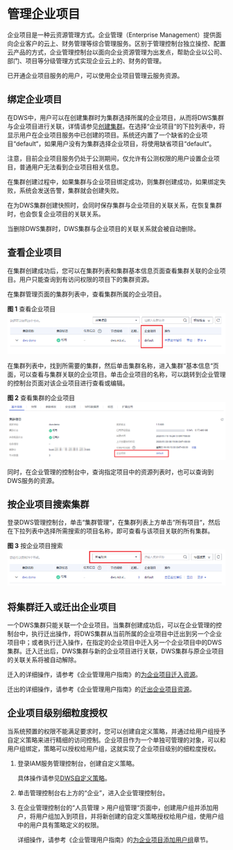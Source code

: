 # 管理企业项目<a name="dws_01_0113"></a>

企业项目是一种云资源管理方式。企业管理（Enterprise Management）提供面向企业客户的云上、财务管理等综合管理服务。区别于管理控制台独立操控、配置云产品的方式，企业管理控制台以面向企业资源管理为出发点，帮助企业以公司、部门、项目等分级管理方式实现企业云上的、财务的管理。

已开通企业项目服务的用户，可以使用企业项目管理云服务资源。

## 绑定企业项目<a name="section1323291617427"></a>

在DWS中，用户可以在创建集群时为集群选择所属的企业项目，从而将DWS集群与企业项目进行关联，详情请参见[创建集群](创建集群.md)。在选择“企业项目“的下拉列表中，将显示用户在企业项目服务中已创建的项目。系统还内置了一个缺省的企业项目“default“，如果用户没有为集群选择企业项目，将使用缺省项目“default“。

注意，目前企业项目服务仍处于公测期间，仅允许有公测权限的用户设置企业项目，普通用户无法看到企业项目相关信息。

在集群创建过程中，如果集群与企业项目绑定成功，则集群创建成功，如果绑定失败，系统会发送告警，集群就会创建失败。

在为DWS集群创建快照时，会同时保存集群与企业项目的关联关系，在恢复集群时，也会恢复企业项目的关联关系。

当删除DWS集群时，DWS集群与企业项目的关联关系就会被自动删除。

## 查看企业项目<a name="section9386284318"></a>

在集群创建成功后，您可以在集群列表和集群基本信息页面查看集群关联的企业项目。用户只能查询到有访问权限的项目下的集群资源。

在集群管理页面的集群列表中，查看集群所属的企业项目。

**图 1**  查看企业项目<a name="fig16444222123317"></a>  
![](figures/查看企业项目.png "查看企业项目")

在集群列表中，找到所需要的集群，然后单击集群名称，进入集群“基本信息“页面，可以查看与集群关联的企业项目。单击企业项目的名称，可以跳转到企业管理的控制台页面对该企业项目进行查看或编辑。

**图 2**  查看集群的企业项目<a name="fig127919010495"></a>  
![](figures/查看集群的企业项目.png "查看集群的企业项目")

同时，在企业管理的控制台中，查询指定项目中的资源列表时，也可以查询到DWS服务的资源。

## 按企业项目搜索集群<a name="section395894514538"></a>

登录DWS管理控制台，单击“集群管理“，在集群列表上方单击“所有项目“，然后在下拉列表中选择所需搜索的项目名称，即可查看与该项目关联的所有集群。

**图 3**  按企业项目搜索<a name="fig16387193712215"></a>  
![](figures/按企业项目搜索.png "按企业项目搜索")

## 将集群迁入或迁出企业项目<a name="section161961120114516"></a>

一个DWS集群只能关联一个企业项目。当集群创建成功后，可以在企业管理的控制台中，执行迁出操作，将DWS集群从当前所属的企业项目中迁出到另一个企业项目中；或者执行迁入操作，在指定的企业项目中迁入另一个企业项目中的DWS集群。迁入迁出后，DWS集群与新的企业项目进行关联，DWS集群与原企业项目的关联关系将被自动解除。

迁入的详细操作，请参考《企业管理用户指南》的[为企业项目迁入资源](https://support.huaweicloud.com/usermanual-em/zh-cn_topic_0108763967.html)。

迁出的详细操作，请参考《企业管理用户指南》的[迁出企业项目资源](https://support.huaweicloud.com/usermanual-em/zh-cn_topic_0108763973.html)。

## 企业项目级别细粒度授权<a name="section2165464536"></a>

当系统预置的权限不能满足要求时，您可以创建自定义策略，并通过给用户组授予自定义策略来进行精细的访问控制。企业项目作为一个单独可管理的对象，可以和用户组绑定，策略可以授权给用户组，这就实现了企业项目级别的细粒度授权。

1.  登录IAM服务管理控制台，创建自定义策略。

    具体操作请参见[DWS自定义策略](DWS自定义策略.md)。

2.  单击管理控制台右上方的“企业”，进入企业管理控制台。
3.  在企业管理控制台的“人员管理 \> 用户组管理“页面中，创建用户组并添加用户，将用户组加入到项目，并将新创建的自定义策略授权给用户组，使用户组中的用户具有策略定义的权限。

    详细操作，请参考《企业管理用户指南》的[为企业项目添加用户组](https://support.huaweicloud.com/usermanual-em/zh-cn_topic_0109989489.html)章节。


